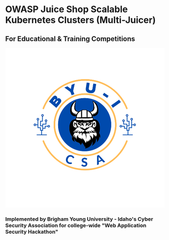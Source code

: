 # OWASP Juice Shop Scalable Kubernetes Clusters (Multi-Juicer)
## For Educational & Training Competitions
![cybersecurity association logo](https://raw.githubusercontent.com/BYUI-CSA/byui-csa.github.io/main/assets/images/logo.svg)

### Implemented by Brigham Young University - Idaho's Cyber Security Association for college-wide "Web Application Security Hackathon"
